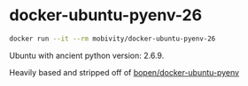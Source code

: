 # docker-ubuntu-pyenv-26

```sh
docker run --it --rm mobivity/docker-ubuntu-pyenv-26
```

Ubuntu with ancient python version: 2.6.9.

Heavily based and stripped off of [bopen/docker-ubuntu-pyenv](https://github.com/bopen/docker-ubuntu-pyenv)
